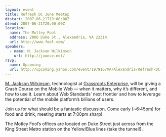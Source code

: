 ```yaml
---
layout: event
title: Refresh DC June Meetup
dtstart: 2007-06-21T19:00:00Z
dtend: 2007-06-21T20:00:00Z
location:
  name: The Motley Fool
  address: 2000 Duke St., Alexandria, VA 22314
  url: http://www.fool.com/
speakers:
  - name: M. Jackson Wilkinson
    url: http://jounce.net/
rsvp:
  name: Upcoming
  url: http://upcoming.yahoo.com/event/197916/VA/Alexandria/Refresh-DC-June-meetup/The-Motley-Fool/
---
```


[M. Jackson Wilkinson](http://jounce.net/), technologist at [Grassroots Enterprise](http://www.grassroots.com/), will be giving a Crash Course on the Mobile Web — when it matters, why it’s different, and how to use it. Learn about Web Standards’ next frontier and how to leverage the potential of the mobile platform’s billions of users.

Join us for what should be a fantastic discussion. Come early (~6:45pm) for food and drink, meeting starts at 7:00pm sharp!

The Motley Fool’s offices are located on Duke Street just across from the King Street Metro station on the Yellow/Blue lines (take the tunnel!).